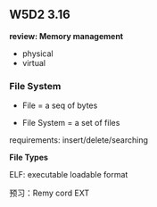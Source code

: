 ## W5D2 3.16 

**review: Memory management**

- physical
- virtual

### File System

- File = a seq of bytes

- File System = a set of files

requirements: insert/delete/searching

**File Types**

ELF: executable loadable format

预习：Remy cord EXT
